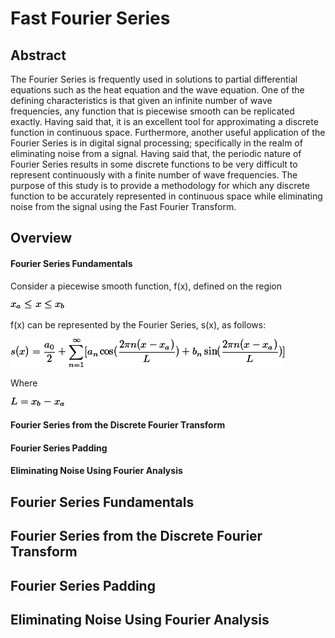# Fast Fourier Series

## Abstract
The Fourier Series is frequently used in solutions to partial
 differential equations such as the heat equation and the wave
 equation.  One of the defining characteristics is that given
 an infinite number of wave frequencies, any function that
 is piecewise smooth can be replicated exactly.  Having said that,
 it is an excellent tool for approximating a discrete function in
 continuous space.  Furthermore, another useful application of the
 Fourier Series is in digital signal processing; specifically in the
 realm of eliminating noise from a signal.  Having said that, the
 periodic nature of Fourier Series results in some discrete functions
 to be very difficult to represent continuously with a finite number
 of wave frequencies.  The purpose of this study is to provide a
 methodology for which any discrete function to
 be accurately represented in continuous space while eliminating
 noise from the signal using the Fast Fourier Transform.


## Overview
#### Fourier Series Fundamentals
Consider a piecewise smooth function, f(x), defined on the region

![alt text](images/equations/x_range.gif)

f(x) can be represented by the Fourier Series, s(x), as follows:

![alt text](images/equations/fourier_series_def.gif)

Where

![alt text](images/equations/L_def.gif)

#### Fourier Series from the Discrete Fourier Transform
#### Fourier Series Padding
#### Eliminating Noise Using Fourier Analysis

## Fourier Series Fundamentals

## Fourier Series from the Discrete Fourier Transform

## Fourier Series Padding

## Eliminating Noise Using Fourier Analysis
